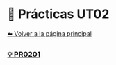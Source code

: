 # 📝 Prácticas UT02

[⬅️ Volver a la página principal](../index.md)

### [💡 PR0201](pr0201/pr0201.md)

